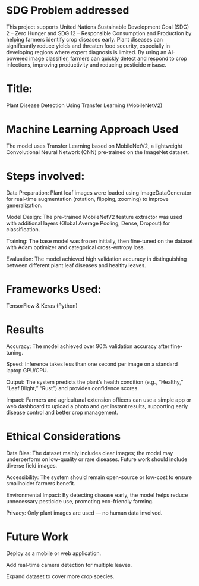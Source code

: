 # SDG Problem addressed
This project supports United Nations Sustainable Development Goal (SDG) 2 – Zero Hunger and SDG 12 – Responsible Consumption and Production by helping farmers identify crop diseases early.
Plant diseases can significantly reduce yields and threaten food security, especially in developing regions where expert diagnosis is limited. By using an AI-powered image classifier, farmers can quickly detect and respond to crop infections, improving productivity and reducing pesticide misuse.

# Title:

Plant Disease Detection Using Transfer Learning (MobileNetV2)

# Machine Learning Approach Used

The model uses Transfer Learning based on MobileNetV2, a lightweight Convolutional Neural Network (CNN) pre-trained on the ImageNet dataset.

# Steps involved:

Data Preparation: Plant leaf images were loaded using ImageDataGenerator for real-time augmentation (rotation, flipping, zooming) to improve generalization.

Model Design: The pre-trained MobileNetV2 feature extractor was used with additional layers (Global Average Pooling, Dense, Dropout) for classification.

Training: The base model was frozen initially, then fine-tuned on the dataset with Adam optimizer and categorical cross-entropy loss.

Evaluation: The model achieved high validation accuracy in distinguishing between different plant leaf diseases and healthy leaves.

# Frameworks Used:
TensorFlow & Keras (Python)

# Results

Accuracy: The model achieved over 90% validation accuracy after fine-tuning.

Speed: Inference takes less than one second per image on a standard laptop GPU/CPU.

Output: The system predicts the plant’s health condition (e.g., “Healthy,” “Leaf Blight,” “Rust”) and provides confidence scores.

Impact: Farmers and agricultural extension officers can use a simple app or web dashboard to upload a photo and get instant results, supporting early disease control and better crop management.

# Ethical Considerations

Data Bias: The dataset mainly includes clear images; the model may underperform on low-quality or rare diseases. Future work should include diverse field images.

Accessibility: The system should remain open-source or low-cost to ensure smallholder farmers benefit.

Environmental Impact: By detecting disease early, the model helps reduce unnecessary pesticide use, promoting eco-friendly farming.

Privacy: Only plant images are used — no human data involved.

# Future Work

Deploy as a mobile or web application.

Add real-time camera detection for multiple leaves.

Expand dataset to cover more crop species.
